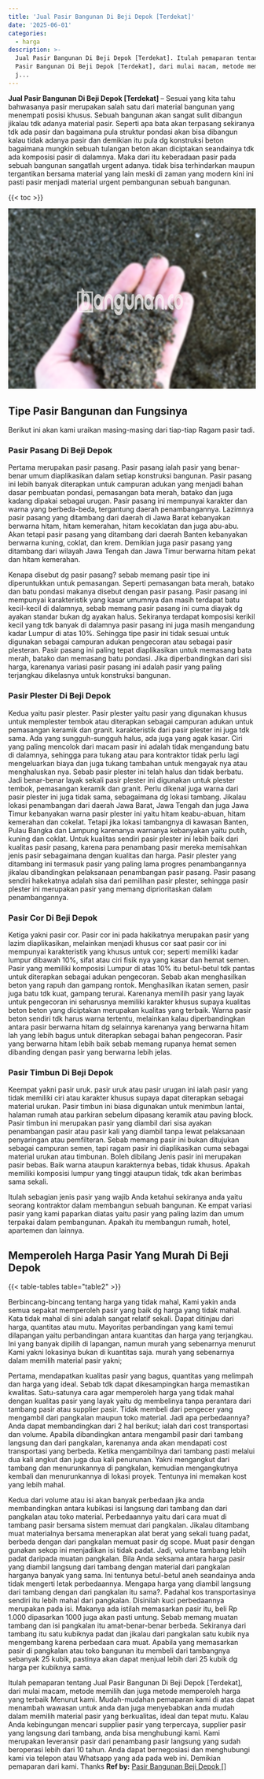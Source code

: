```yaml
---
title: 'Jual Pasir Bangunan Di Beji Depok [Terdekat]'
date: '2025-06-01'
categories:
  - harga
description: >-
  Jual Pasir Bangunan Di Beji Depok [Terdekat]. Itulah pemaparan tentang Jual
  Pasir Bangunan Di Beji Depok [Terdekat], dari mulai macam, metode memilih dan
  j...
---
```


**Jual Pasir Bangunan Di Beji Depok \[Terdekat\]** – Sesuai yang kita tahu bahwasanya pasir merupakan salah satu dari material bangunan yang menempati posisi khusus. Sebuah bangunan akan sangat sulit dibangun jikalau tdk adanya material pasir. Seperti apa bata akan terpasang sekiranya tdk ada pasir dan bagaimana pula struktur pondasi akan bisa dibangun kalau tidak adanya pasir dan demikian itu pula dg konstruksi beton bagaimana mungkin sebuah tulangan beton akan diciptakan seandainya tdk ada komposisi pasir di dalamnya. Maka dari itu keberadaan pasir pada sebuah bangunan sangatlah urgent adanya. tidak bisa terhindarkan maupun tergantikan bersama material yang lain meski di zaman yang modern kini ini pasti pasir menjadi material urgent pembangunan sebuah bangunan.

{{< toc >}}

![Jual Pasir Bangunan Di Beji Depok [Terdekat]](/images/jual-pasir-bangunan-52.png)

## Tipe Pasir Bangunan dan Fungsinya

Berikut ini akan kami uraikan masing-masing dari tiap-tiap Ragam pasir tadi.

### Pasir Pasang Di Beji Depok

Pertama merupakan pasir pasang. Pasir pasang ialah pasir yang benar-benar umum diaplikasikan dalam setiap konstruksi bangunan. Pasir pasang ini lebih banyak diterapkan untuk campuran adukan yang menjadi bahan dasar pembuatan pondasi, pemasangan bata merah, batako dan juga kadang dipakai sebagai urugan. Pasir pasang ini mempunyai karakter dan warna yang berbeda-beda, tergantung daerah penambangannya. Lazimnya pasir pasang yang ditambang dari daerah di Jawa Barat kebanyakan berwarna hitam, hitam kemerahan, hitam kecoklatan dan juga abu-abu. Akan tetapi pasir pasang yang ditambang dari daerah Banten kebanyakan berwarna kuning, coklat, dan krem. Demikian juga pasir pasang yang ditambang dari wilayah Jawa Tengah dan Jawa Timur berwarna hitam pekat dan hitam kemerahan.

Kenapa disebut dg pasir pasang? sebab memang pasir tipe ini diperuntukkan untuk pemasangan. Seperti pemasangan bata merah, batako dan batu pondasi makanya disebut dengan pasir pasang. Pasir pasang ini mempunyai karakteristik yang kasar umumnya dan masih terdapat batu kecil-kecil di dalamnya, sebab memang pasir pasang ini cuma diayak dg ayakan standar bukan dg ayakan halus. Sekiranya terdapat komposisi kerikil kecil yang tdk banyak di dalamnya pasir pasang ini juga masih mengandung kadar Lumpur di atas 10%. Sehingga tipe pasir ini tidak sesuai untuk digunakan sebagai campuran adukan pengecoran atau sebagai pasir plesteran. Pasir pasang ini paling tepat diaplikasikan untuk memasang bata merah, batako dan memasang batu pondasi. Jika diperbandingkan dari sisi harga, karenanya variasi pasir pasang ini adalah pasir yang paling terjangkau dikelasnya untuk konstruksi bangunan.

### Pasir Plester Di Beji Depok

Kedua yaitu pasir plester. Pasir plester yaitu pasir yang digunakan khusus untuk memplester tembok atau diterapkan sebagai campuran adukan untuk pemasangan keramik dan granit. karakteristik dari pasir plester ini juga tdk sama. Ada yang sungguh-sungguh halus, ada juga yang agak kasar. Ciri yang paling mencolok dari macam pasir ini adalah tidak mengandung batu di dalamnya, sehingga para tukang atau para kontraktor tidak perlu lagi mengeluarkan biaya dan juga tukang tambahan untuk mengayak nya atau menghaluskan nya. Sebab pasir plester ini telah halus dan tidak berbatu. Jadi benar-benar layak sekali pasir plester ini digunakan untuk plester tembok, pemasangan keramik dan granit. Perlu dikenal juga warna dari pasir plester ini juga tidak sama, sebagaimana dg lokasi tambang. Jikalau lokasi penambangan dari daerah Jawa Barat, Jawa Tengah dan juga Jawa Timur kebanyakan warna pasir plester ini yaitu hitam keabu-abuan, hitam kemerahan dan cokelat. Tetapi jika lokasi tambangnya di kawasan Banten, Pulau Bangka dan Lampung karenanya warnanya kebanyakan yaitu putih, kuning dan coklat. Untuk kualitas sendiri pasir plester ini lebih baik dari kualitas pasir pasang, karena para penambang pasir mereka memisahkan jenis pasir sebagaimana dengan kualitas dan harga. Pasir plester yang ditambang ini termasuk pasir yang paling lama progres penambangannya jikalau dibandingkan pelaksanaan penambangan pasir pasang. Pasir pasang sendiri hakekatnya adalah sisa dari pemilihan pasir plester, sehingga pasir plester ini merupakan pasir yang memang diprioritaskan dalam penambangannya.

### Pasir Cor Di Beji Depok

Ketiga yakni pasir cor. Pasir cor ini pada hakikatnya merupakan pasir yang lazim diaplikasikan, melainkan menjadi khusus cor saat pasir cor ini mempunyai karakteristik yang khusus untuk cor; seperti memiliki kadar lumpur dibawah 10%, sifat atau ciri fisik nya yang kasar dan hemat semen. Pasir yang memiliki komposisi Lumpur di atas 10% itu betul-betul tdk pantas untuk diterapkan sebagai adukan pengecoran. Sebab akan menghasilkan beton yang rapuh dan gampang rontok. Menghasilkan ikatan semen, pasir juga batu tdk kuat, gampang terurai. Karenanya memilih pasir yang layak untuk pengecoran ini seharusnya memiliki karakter khusus supaya kualitas beton beton yang diciptakan merupakan kualitas yang terbaik. Warna pasir beton sendiri tdk harus warna tertentu, melainkan kalau diperbandingkan antara pasir berwarna hitam dg selainnya karenanya yang berwarna hitam lah yang lebih bagus untuk diterapkan sebagai bahan pengecoran. Pasir yang berwarna hitam lebih baik sebab memang rupanya hemat semen dibanding dengan pasir yang berwarna lebih jelas.

### Pasir Timbun Di Beji Depok

Keempat yakni pasir uruk. pasir uruk atau pasir urugan ini ialah pasir yang tidak memiliki ciri atau karakter khusus supaya dapat diterapkan sebagai material urukan. Pasir timbun ini biasa digunakan untuk menimbun lantai, halaman rumah atau parkiran sebelum dipasang keramik atau paving block. Pasir timbun ini merupakan pasir yang diambil dari sisa ayakan penambangan pasir atau pasir kali yang diambil tanpa lewat pelaksanaan penyaringan atau pemfilteran. Sebab memang pasir ini bukan ditujukan sebagai campuran semen, tapi ragam pasir ini diaplikasikan cuma sebagai material urukan atau timbunan. Boleh dibilang Jenis pasir ini merupakan pasir bebas. Baik warna ataupun karakternya bebas, tidak khusus. Apakah memiliki komposisi lumpur yang tinggi ataupun tidak, tdk akan berimbas sama sekali.

Itulah sebagian jenis pasir yang wajib Anda ketahui sekiranya anda yaitu seorang kontraktor dalam membangun sebuah bangunan. Ke empat variasi pasir yang kami paparkan diatas yaitu pasir yang paling lazim dan umum terpakai dalam pembangunan. Apakah itu membangun rumah, hotel, apartemen dan lainnya.

## Memperoleh Harga Pasir Yang Murah Di Beji Depok

{{< table-tables table="table2" >}}

Berbincang-bincang tentang harga yang tidak mahal, Kami yakin anda semua sepakat memperoleh pasir yang baik dg harga yang tidak mahal. Kata tidak mahal di sini adalah sangat relatif sekali. Dapat ditinjau dari harga, quantitas atau mutu. Mayoritas perbandingan yang kami temui dilapangan yaitu perbandingan antara kuantitas dan harga yang terjangkau. Ini yang banyak dipilih di lapangan, namun murah yang sebenarnya menurut Kami yakni lokasinya bukan di kuantitas saja. murah yang sebenarnya dalam memilih material pasir yakni;

Pertama, mendapatkan kualitas pasir yang bagus, quantitas yang melimpah dan harga yang ideal. Sebab tdk dapat dikesampingkan harga memastikan kwalitas. Satu-satunya cara agar memperoleh harga yang tidak mahal dengan kualitas pasir yang layak yaitu dg membelinya tanpa perantara dari tambang pasir atau supplier pasir. Tidak membeli dari pengecer yang mengambil dari pangkalan maupun toko material. Jadi apa perbedaannya? Anda dapat membandingkan dari 2 hal berikut; ialah dari cost transportasi dan volume. Apabila dibandingkan antara mengambil pasir dari tambang langsung dan dari pangkalan, karenanya anda akan mendapati cost transportasi yang berbeda. Ketika mengambilnya dari tambang pasti melalui dua kali angkut dan juga dua kali penurunan. Yakni mengangkut dari tambang dan menurunkannya di pangkalan, kemudian mengangkutnya kembali dan menurunkannya di lokasi proyek. Tentunya ini memakan kost yang lebih mahal.

Kedua dari volume atau isi akan banyak perbedaan jika anda membandingkan antara kubikasi isi langsung dari tambang dan dari pangkalan atau toko material. Perbedaannya yaitu dari cara muat di tambang pasir bersama sistem memuat dari pangkalan. Jikalau ditambang muat materialnya bersama menerapkan alat berat yang sekali tuang padat, berbeda dengan dari pangkalan memuat pasir dg scope. Muat pasir dengan gunakan sekop ini menjadikan isi tidak padat. Jadi, volume tambang lebih padat daripada muatan pangkalan. Bila Anda seksama antara harga pasir yang diambil langsung dari tambang dengan material dari pangkalan harganya banyak yang sama. Ini tentunya betul-betul aneh seandainya anda tidak mengerti letak perbedaannya. Mengapa harga yang diambil langsung dari tambang dengan dari pangkalan itu sama?. Padahal kos transportasinya sendiri itu lebih mahal dari pangkalan. Disinilah kuci perbedaannya merupakan pada isi. Makanya ada istilah memasarkan pasir itu, beli Rp 1.000 dipasarkan 1000 juga akan pasti untung. Sebab memang muatan tambang dan isi pangkalan itu amat-benar-benar berbeda. Sekiranya dari tambang itu satu kubiknya padat dan jikalau dari pangkalan satu kubik nya mengembang karena perbedaan cara muat. Apabila yang memasarkan pasir di pangkalan atau toko bangunan itu membeli dari tambangnya sebanyak 25 kubik, pastinya akan dapat menjual lebih dari 25 kubik dg harga per kubiknya sama.

Itulah pemaparan tentang Jual Pasir Bangunan Di Beji Depok \[Terdekat\], dari mulai macam, metode memilih dan juga metode memperoleh harga yang terbaik Menurut kami. Mudah-mudahan pemaparan kami di atas dapat menambah wawasan untuk anda dan juga menyebabkan anda mudah dalam memilih material pasir yang berkualitas, ideal dan tepat mutu. Kalau Anda kebingungan mencari supplier pasir yang terpercaya, supplier pasir yang langsung dari tambang, anda bisa menghubungi kami. Kami merupakan leveransir pasir dari penambang pasir langsung yang sudah beroperasi lebih dari 10 tahun. Anda dapat bernegosiasi dan menghubungi kami via telepon atau Whatsapp yang ada pada web ini. Demikian pemaparan dari kami. Thanks
**Ref by:** [Pasir Bangunan Beji Depok []](https://id.wikipedia.org/wiki/Pasir)
